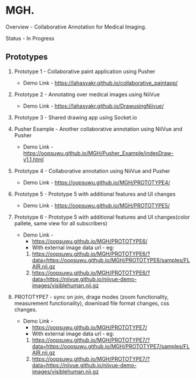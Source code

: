 # MGH.

Overview - Collaborative Annotation for Medical Imaging.

Status - In Progress

## Prototypes
  1. Prototype 1 - Collaborative paint application using Pusher
       * Demo Link - https://lahasyakr.github.io/collaborative_paintapp/
  2. Prototype 2 - Annotating over medical images using NiiVue
       * Demo Link - https://lahasyakr.github.io/DrawusingNiivue/
  3. Prototype 3 - Shared drawing app using Socket.io
  4. Pusher Example - Another collaborative annotation using NiiVue and Pusher
        * Demo Link - https://oopsuwu.github.io/MGH/Pusher_Example/indexDraw-v1.1.html
  5. Prototype 4 - Collaborative annotation using NiiVue and Pusher
        * Demo Link - https://oopsuwu.github.io/MGH/PROTOTYPE4/
  6. Prototype 5 - Prototype 5 with additional features and UI changes
        * Demo Link - https://oopsuwu.github.io/MGH/PROTOTYPE5/
  7. Prototype 6 - Prototype 5 with additional features and UI changes(color pallete, same view for all subscribers)
        * Demo Link -  
          * https://oopsuwu.github.io/MGH/PROTOTYPE6/
          * With external image data url - 
          eg:          
          1. https://oopsuwu.github.io/MGH/PROTOTYPE6/?data=https://oopsuwu.github.io/MGH/PROTOTYPE6/samples/FLAIR.nii.gz
          2. https://oopsuwu.github.io/MGH/PROTOTYPE6/?data=https://niivue.github.io/niivue-demo-images/visiblehuman.nii.gz
          
  8. PROTOTYPE7  - sync on join, drage modes (zoom functionality, measurement functionality), download file format changes, css changes.
        * Demo Link -  
          * https://oopsuwu.github.io/MGH/PROTOTYPE7/
          * With external image data url - 
          eg:          
          1. https://oopsuwu.github.io/MGH/PROTOTYPE7/?data=https://oopsuwu.github.io/MGH/PROTOTYPE7/samples/FLAIR.nii.gz
          2. https://oopsuwu.github.io/MGH/PROTOTYPE7/?data=https://niivue.github.io/niivue-demo-images/visiblehuman.nii.gz

